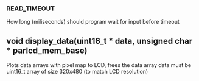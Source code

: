 ### READ_TIMEOUT

How long (miliseconds) should program wait for input before timeout

## void display_data(uint16_t * data, unsigned char * parlcd_mem_base)

Plots data arrays with pixel map to LCD, frees the data array
data must be uint16_t array of size 320x480 (to match LCD resolution)

